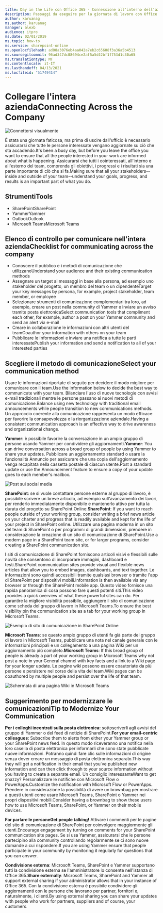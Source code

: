 ```yaml
---
title: Day in the Life con Office 365 - Connessione all'interno dell'azienda
description: Passaggi da eseguire per la giornata di lavoro con Office 365
author: karuanag
ms.author: karuanag
manager: alexb
audience: itpro
ms.date: 02/01/2019
ms.topic: how-to
ms.service: sharepoint-online
ms.openlocfilehash: ad08a3076eb4aa042a7eb2c65608f3a36a5b4513
ms.sourcegitcommit: 96ad347dc08694ce2af5a5d42bf1f753d1c30a65
ms.translationtype: MT
ms.contentlocale: it-IT
ms.lasthandoff: 04/13/2021
ms.locfileid: "51749414"
---
```

# <a name="connecting-across-the-company"></a><span data-ttu-id="ca3f8-103">Collegare l'intera azienda</span><span class="sxs-lookup"><span data-stu-id="ca3f8-103">Connecting Across the Company</span></span>

![Connettersi visualmente](media/ditl_crosscompany.png)

<span data-ttu-id="ca3f8-105">È stata una giornata faticosa, ma prima di uscire dall'ufficio è necessario assicurarsi che tutte le persone interessate vengano aggiornate su ciò che sta accadendo.</span><span class="sxs-lookup"><span data-stu-id="ca3f8-105">It's been a busy day, but before you leave the office you want to ensure that all the people interested in your work are informed about what is happening.</span></span> <span data-ttu-id="ca3f8-106">Assicurarsi che tutti i cointeressati, all'interno e all'esterno del team, comprenda gli obiettivi, i progressi e i risultati sia una parte importante di ciò che si fa.</span><span class="sxs-lookup"><span data-stu-id="ca3f8-106">Making sure that all your stakeholders--inside and outside of your team--understand your goals, progress, and results is an important part of what you do.</span></span>  

## <a name="tools"></a><span data-ttu-id="ca3f8-107">Strumenti</span><span class="sxs-lookup"><span data-stu-id="ca3f8-107">Tools</span></span>
- <span data-ttu-id="ca3f8-108">SharePoint</span><span class="sxs-lookup"><span data-stu-id="ca3f8-108">SharePoint</span></span>
- <span data-ttu-id="ca3f8-109">Yammer</span><span class="sxs-lookup"><span data-stu-id="ca3f8-109">Yammer</span></span>
- <span data-ttu-id="ca3f8-110">Outlook</span><span class="sxs-lookup"><span data-stu-id="ca3f8-110">Outlook</span></span>
- <span data-ttu-id="ca3f8-111">Microsoft Teams</span><span class="sxs-lookup"><span data-stu-id="ca3f8-111">Microsoft Teams</span></span> 

## <a name="checklist-for-communicating-across-the-company"></a><span data-ttu-id="ca3f8-112">Elenco di controllo per comunicare nell'intera azienda</span><span class="sxs-lookup"><span data-stu-id="ca3f8-112">Checklist for communicating across the company</span></span>
- <span data-ttu-id="ca3f8-113">Conoscere il pubblico e i metodi di comunicazione che utilizzano</span><span class="sxs-lookup"><span data-stu-id="ca3f8-113">Understand your audience and their existing communication methods</span></span>
- <span data-ttu-id="ca3f8-114">Assegnare un target ai messaggi in base alla persona, ad esempio uno stakeholder del progetto, un membro del team o un dipendente</span><span class="sxs-lookup"><span data-stu-id="ca3f8-114">Target your key messages by persona, for example, project stakeholder, team member, or employee</span></span>
- <span data-ttu-id="ca3f8-115">Selezionare strumenti di comunicazione complementari tra loro, ad esempio, creare un post nella community di Yammer e inviare un avviso tramite posta elettronica</span><span class="sxs-lookup"><span data-stu-id="ca3f8-115">Select communication tools that compliment each other, for example, author a post on your Yammer community and send an alert via e-mail</span></span> 
- <span data-ttu-id="ca3f8-116">Creare in collaborazione le informazioni con altri utenti del team</span><span class="sxs-lookup"><span data-stu-id="ca3f8-116">Coauthor your information with others on your team</span></span>
- <span data-ttu-id="ca3f8-117">Pubblicare le informazioni e inviare una notifica a tutte le parti interessate</span><span class="sxs-lookup"><span data-stu-id="ca3f8-117">Publish your information and send a notification to all of your interested parties</span></span> 
 
## <a name="select-your-communication-method"></a><span data-ttu-id="ca3f8-118">Scegliere il metodo di comunicazione</span><span class="sxs-lookup"><span data-stu-id="ca3f8-118">Select your communication method</span></span>
<span data-ttu-id="ca3f8-119">Usare le informazioni riportate di seguito per decidere il modo migliore per comunicare con il team.</span><span class="sxs-lookup"><span data-stu-id="ca3f8-119">Use the information below to decide the best way to communicate with your team.</span></span> <span data-ttu-id="ca3f8-120">Bilanciare l'uso di nuove tecnologie con avvisi e-mail tradizionali mentre le persone passano ai nuovi metodi di comunicazione.</span><span class="sxs-lookup"><span data-stu-id="ca3f8-120">Balance using new technology with traditional email announcements while people transition to new communications methods.</span></span> <span data-ttu-id="ca3f8-121">Un approccio coerente alla comunicazione rappresenta un modo efficace per favorire la consapevolezza e la riorganizzazione aziendale.</span><span class="sxs-lookup"><span data-stu-id="ca3f8-121">Having a consistent communication approach is an effective way to drive awareness and organizational change.</span></span> 

<span data-ttu-id="ca3f8-122">**Yammer**: è possibile favorire la conversazione in un ampio gruppo di persone usando Yammer per condividere gli aggiornamenti.</span><span class="sxs-lookup"><span data-stu-id="ca3f8-122">**Yammer**: You can drive conversation across a broad group of people by using Yammer to share your updates.</span></span> <span data-ttu-id="ca3f8-123">Pubblicare un aggiornamento standard o usare la funzionalità Annuncio per assicurare che una copia dell'aggiornamento venga recapitata nella cassetta postale di ciascun utente.</span><span class="sxs-lookup"><span data-stu-id="ca3f8-123">Post a standard update or use the Announcement feature to ensure a copy of your update goes to each member's mailbox.</span></span> 

![Post sui social media](media/ditl_IT-Service-News.png)

<span data-ttu-id="ca3f8-125">**SharePoint**: se si vuole contattare persone esterne al gruppo di lavoro, è possibile scrivere un breve articolo, ad esempio sull'avanzamento dei lavori, per renderlo immediatamente disponibile e mantenerlo attivo per tutta la durata del progetto su SharePoint Online.</span><span class="sxs-lookup"><span data-stu-id="ca3f8-125">**SharePoint**: If you want to reach people outside of your  working group, consider writing a brief news article on your charter and progress that is readily available and kept for the life of your project in SharePoint online.</span></span> <span data-ttu-id="ca3f8-126">Utilizzare una pagina moderna in un sito del team di SharePoint o per programmi di grandi dimensioni, prendere in considerazione la creazione di un sito di comunicazione di SharePoint.</span><span class="sxs-lookup"><span data-stu-id="ca3f8-126">Use a modern page in a SharePoint team site, or for larger programs, consider creating a SharePoint communication site.</span></span> 

<span data-ttu-id="ca3f8-127">I siti di comunicazione di SharePoint forniscono articoli visivi e flessibili sulle novità che consentono di incorporare immagini, dashboard e testi.</span><span class="sxs-lookup"><span data-stu-id="ca3f8-127">SharePoint communication sites provide visual and flexible news articles that allow you to embed images, dashboards, and text together.</span></span> <span data-ttu-id="ca3f8-128">Le informazioni sono quindi accessibili tramite qualsiasi browser o tramite l'app di SharePoint per dispositivi mobili.</span><span class="sxs-lookup"><span data-stu-id="ca3f8-128">Information is then available via any browser or through the SharePoint mobile app.</span></span> <span data-ttu-id="ca3f8-129">Questo video fornisce una rapida panoramica di cosa possono fare questi potenti siti.</span><span class="sxs-lookup"><span data-stu-id="ca3f8-129">This video provides a quick overview of what these powerful sites can do.</span></span> <span data-ttu-id="ca3f8-130">Per garantire la migliore visibilità possibile, aggiungere il sito di comunicazione come scheda del gruppo di lavoro in Microsoft Teams.</span><span class="sxs-lookup"><span data-stu-id="ca3f8-130">To ensure the best visibility pin the communication site as a tab for your working group in Microsoft Teams.</span></span>

![Esempio di sito di comunicazione in SharePoint Online](media/ditl_Comm-Site.png)

<span data-ttu-id="ca3f8-132">**Microsoft Teams**: se questo ampio gruppo di utenti fa già parte del gruppo di lavoro in Microsoft Teams, pubblicare una nota nel canale generale con le informazioni principali e un collegamento a una pagina Wiki per un aggiornamento più completo.</span><span class="sxs-lookup"><span data-stu-id="ca3f8-132">**Microsoft Teams**:  If this broad group of people is already a part of your working group in Microsoft Teams why not post a note in your General channel with key facts and a link to a Wiki page for your longer update.</span></span>  <span data-ttu-id="ca3f8-133">Le pagine wiki possono essere coautoriate da più persone e persistere nel corso della vita del team.</span><span class="sxs-lookup"><span data-stu-id="ca3f8-133">Wiki pages can be coauthored by multiple people and persist over the life of that team.</span></span> 

![Schermata di una pagina Wiki in Microsoft Teams](media/ditl_Teams-Wiki.png)

## <a name="tip-to-modernize-your-communication"></a><span data-ttu-id="ca3f8-135">Suggerimento per modernizzare le comunicazioni</span><span class="sxs-lookup"><span data-stu-id="ca3f8-135">Tip to Modernize Your Communication</span></span>

<span data-ttu-id="ca3f8-136">**Per i colleghi incentrati sulla posta elettronica:** sottoscriverli agli avvisi del gruppo di Yammer o del feed di notizie di SharePoint.</span><span class="sxs-lookup"><span data-stu-id="ca3f8-136">**For your email-centric colleagues**: Subscribe them to alerts from either your Yammer group or your SharePoint news feed.</span></span>  <span data-ttu-id="ca3f8-137">In questo modo riceveranno una notifica nella loro casella di posta elettronica per informarli che sono state pubblicate nuove informazioni. Potranno quindi fare clic sulle informazioni di origine senza dover creare un messaggio di posta elettronica separato.</span><span class="sxs-lookup"><span data-stu-id="ca3f8-137">This way they will get a notification in their email that you've published new information and can then click through to your source information without you having to create a separate email.</span></span>  <span data-ttu-id="ca3f8-138">Un consiglio interessante</span><span class="sxs-lookup"><span data-stu-id="ca3f8-138">Want to get snazzy?</span></span>  <span data-ttu-id="ca3f8-139">Personalizzare le notifiche con Microsoft Flow o PowerApps.</span><span class="sxs-lookup"><span data-stu-id="ca3f8-139">Customize the notification with Microsoft Flow or PowerApps.</span></span> <span data-ttu-id="ca3f8-140">Prendere in considerazione la possibilità di avere un brownbag per mostrare a questi utenti come usare Microsoft Teams, SharePoint o Yammer nei propri dispositivi mobili.</span><span class="sxs-lookup"><span data-stu-id="ca3f8-140">Consider having a brownbag to show these users how to use Microsoft Teams, SharePoint, or Yammer on their mobile devices.</span></span> 

<span data-ttu-id="ca3f8-141">**Far parlare le persone**</span><span class="sxs-lookup"><span data-stu-id="ca3f8-141">**Get people talking!**</span></span> <span data-ttu-id="ca3f8-142">Attivare i commenti per le pagine del sito di comunicazione di SharePoint per coinvolgere maggiormente gli utenti.</span><span class="sxs-lookup"><span data-stu-id="ca3f8-142">Encourage engagement by turning on comments for your SharePoint communication site pages.</span></span>  <span data-ttu-id="ca3f8-143">Se si usa Yammer, assicurarsi che le persone partecipino alla community controllando regolarmente se ci sono nuove domande a cui rispondere.</span><span class="sxs-lookup"><span data-stu-id="ca3f8-143">If you are using Yammer ensure that people participate in your community by monitoring it regularly for questions that you can answer.</span></span> 

<span data-ttu-id="ca3f8-144">**Condivisione esterna**: Microsoft Teams, SharePoint e Yammer supportano tutti la condivisione esterna se l'amministratore lo consente nell'istanza di Office 365.</span><span class="sxs-lookup"><span data-stu-id="ca3f8-144">**Share externally**:  Microsoft Teams, SharePoint and Yammer all support external sharing if your administrator allows that in your instance of Office 365.</span></span>  <span data-ttu-id="ca3f8-145">Con la condivisione esterna è possibile condividere gli aggiornamenti con le persone che lavorano per partner, fornitori e, naturalmente, i clienti.</span><span class="sxs-lookup"><span data-stu-id="ca3f8-145">By using external sharing you can share your updates with people who work for partners, suppliers and of course, your customers.</span></span>
